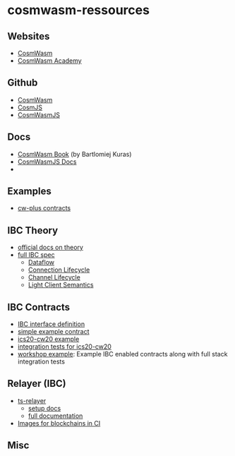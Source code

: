 # cosmwasm-ressources

## Websites
- [CosmWasm](https://cosmwasm.com/)
- [CosmWasm Academy](https://academy.cosmwasm.com/)

## Github
- [CosmWasm](https://github.com/CosmWasm/cosmwasm)
- [CosmJS](https://github.com/cosmos/cosmjs)
- [CosmWasmJS](https://github.com/CosmWasm/CosmWasmJS)

## Docs
- [CosmWasm Book](https://book.cosmwasm.com/) (by Bartlomiej Kuras)
- [CosmWasmJS Docs](https://cosmwasm.github.io/CosmWasmJS/)
- 

## Examples
- [cw-plus contracts](https://github.com/CosmWasm/cw-plus)

## IBC Theory
- [official docs on theory](https://ibcprotocol.org)
- [full IBC spec](https://github.com/cosmos/ibc)
  - [Dataflow](https://github.com/cosmos/ibc/blob/main/spec/core/ics-004-channel-and-packet-semantics/README.md#dataflow-visualisation)
  - [Connection Lifecycle](https://github.com/cosmos/ibc/blob/main/spec/core/ics-003-connection-semantics/README.md#sub-protocols)
  - [Channel Lifecycle](https://github.com/cosmos/ibc/blob/main/spec/core/ics-004-channel-and-packet-semantics/README.md#channel-lifecycle-management)
  - [Light Client Semantics](https://github.com/cosmos/ibc/blob/main/spec/core/ics-002-client-semantics/README.md)

## IBC Contracts
- [IBC interface definition](https://github.com/CosmWasm/cosmwasm/blob/main/IBC.md)
- [simple example contract](https://github.com/ezekiiel/cw-ibc-example)
- [ics20-cw20 example](https://github.com/CosmWasm/cw-plus/tree/main/contracts/cw20-ics20)
- [integration tests for ics20-cw20](https://github.com/confio/ibc-tests-ics20)
- [workshop example](https://github.com/confio/cw-ibc-demo): Example IBC enabled contracts along with full stack integration tests 

## Relayer (IBC)
- [ts-relayer](https://github.com/confio/ts-relayer)
  - [setup docs](https://github.com/confio/ts-relayer/blob/main/spec/ibc-setup.md)
  - [full documentation](https://github.com/confio/ts-relayer/blob/main/spec/index.md)
- [Images for blockchains in CI](https://github.com/confio/relayer-ci-images)

## Misc
